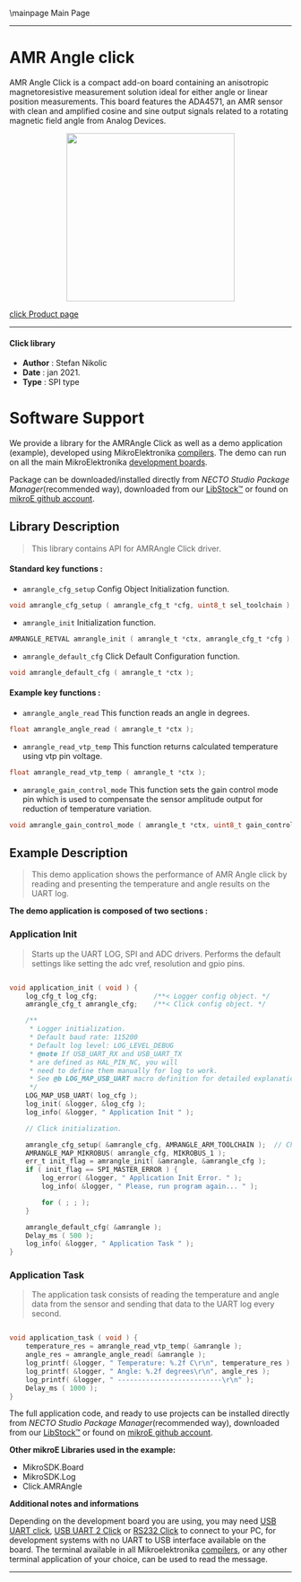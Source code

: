 \mainpage Main Page

---
# AMR Angle click

AMR Angle Click is a compact add-on board containing an anisotropic magnetoresistive measurement solution ideal for either angle or linear position measurements. This board features the ADA4571, an AMR sensor with clean and amplified cosine and sine output signals related to a rotating magnetic field angle from Analog Devices.

<p align="center">
  <img src="https://download.mikroe.com/images/click_for_ide/amr_angle_click.png" height=300px>
</p>

[click Product page](https://www.mikroe.com/amr-angle-click)

---


#### Click library

- **Author**        : Stefan Nikolic
- **Date**          : jan 2021.
- **Type**          : SPI type


# Software Support

We provide a library for the AMRAngle Click
as well as a demo application (example), developed using MikroElektronika
[compilers](https://www.mikroe.com/necto-studio).
The demo can run on all the main MikroElektronika [development boards](https://www.mikroe.com/development-boards).

Package can be downloaded/installed directly from *NECTO Studio Package Manager*(recommended way), downloaded from our [LibStock&trade;](https://libstock.mikroe.com) or found on [mikroE github account](https://github.com/MikroElektronika/mikrosdk_click_v2/tree/master/clicks).

## Library Description

> This library contains API for AMRAngle Click driver.

#### Standard key functions :

- `amrangle_cfg_setup` Config Object Initialization function.
```c
void amrangle_cfg_setup ( amrangle_cfg_t *cfg, uint8_t sel_toolchain );
```

- `amrangle_init` Initialization function.
```c
AMRANGLE_RETVAL amrangle_init ( amrangle_t *ctx, amrangle_cfg_t *cfg );
```

- `amrangle_default_cfg` Click Default Configuration function.
```c
void amrangle_default_cfg ( amrangle_t *ctx );
```

#### Example key functions :

- `amrangle_angle_read` This function reads an angle in degrees.
```c
float amrangle_angle_read ( amrangle_t *ctx );
```

- `amrangle_read_vtp_temp` This function returns calculated temperature using vtp pin voltage.
```c
float amrangle_read_vtp_temp ( amrangle_t *ctx );
```

- `amrangle_gain_control_mode` This function sets the gain control mode pin which is used to compensate the sensor amplitude output for reduction of temperature variation.
```c
void amrangle_gain_control_mode ( amrangle_t *ctx, uint8_t gain_control );
```

## Example Description

> This demo application shows the performance of AMR Angle click by reading and presenting the temperature and angle results on the UART log.

**The demo application is composed of two sections :**

### Application Init

> Starts up the UART LOG, SPI and ADC drivers. Performs the default settings like setting the adc vref, resolution and gpio pins.

```c

void application_init ( void ) {
    log_cfg_t log_cfg;              /**< Logger config object. */
    amrangle_cfg_t amrangle_cfg;    /**< Click config object. */

    /** 
     * Logger initialization.
     * Default baud rate: 115200
     * Default log level: LOG_LEVEL_DEBUG
     * @note If USB_UART_RX and USB_UART_TX 
     * are defined as HAL_PIN_NC, you will 
     * need to define them manually for log to work. 
     * See @b LOG_MAP_USB_UART macro definition for detailed explanation.
     */
    LOG_MAP_USB_UART( log_cfg );
    log_init( &logger, &log_cfg );
    log_info( &logger, " Application Init " );

    // Click initialization.

    amrangle_cfg_setup( &amrangle_cfg, AMRANGLE_ARM_TOOLCHAIN );  // Change when switching profile
    AMRANGLE_MAP_MIKROBUS( amrangle_cfg, MIKROBUS_1 );
    err_t init_flag = amrangle_init( &amrangle, &amrangle_cfg );
    if ( init_flag == SPI_MASTER_ERROR ) {
        log_error( &logger, " Application Init Error. " );
        log_info( &logger, " Please, run program again... " );

        for ( ; ; );
    }

    amrangle_default_cfg( &amrangle );
    Delay_ms ( 500 );
    log_info( &logger, " Application Task " );
}

```

### Application Task

> The application task consists of reading the temperature and angle data from the sensor and sending that data to the UART log every second.

```c

void application_task ( void ) {
    temperature_res = amrangle_read_vtp_temp( &amrangle );
    angle_res = amrangle_angle_read( &amrangle );
    log_printf( &logger, " Temperature: %.2f C\r\n", temperature_res );
    log_printf( &logger, " Angle: %.2f degrees\r\n", angle_res );
    log_printf( &logger, " --------------------------\r\n" );
    Delay_ms ( 1000 );
}

```

The full application code, and ready to use projects can be installed directly from *NECTO Studio Package Manager*(recommended way), downloaded from our [LibStock&trade;](https://libstock.mikroe.com) or found on [mikroE github account](https://github.com/MikroElektronika/mikrosdk_click_v2/tree/master/clicks).

**Other mikroE Libraries used in the example:**

- MikroSDK.Board
- MikroSDK.Log
- Click.AMRAngle

**Additional notes and informations**

Depending on the development board you are using, you may need
[USB UART click](https://shop.mikroe.com/usb-uart-click),
[USB UART 2 Click](https://shop.mikroe.com/usb-uart-2-click) or
[RS232 Click](https://shop.mikroe.com/rs232-click) to connect to your PC, for
development systems with no UART to USB interface available on the board. The
terminal available in all Mikroelektronika
[compilers](https://shop.mikroe.com/compilers), or any other terminal application
of your choice, can be used to read the message.

---
